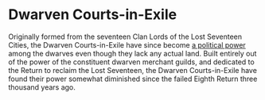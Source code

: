# Dwarven Courts-in-Exile

Originally formed from the seventeen Clan Lords of the Lost Seventeen Cities, the Dwarven Courts-in-Exile have since become [a political power](../Nations/DwarvenCourtsInExile.md) among the dwarves even though they lack any actual land. Built entirely out of the power of the constituent dwarven merchant guilds, and dedicated to the Return to reclaim the Lost Seventeen, the Dwarven Courts-in-Exile have found their power somewhat diminished since the failed Eighth Return three thousand years ago.

